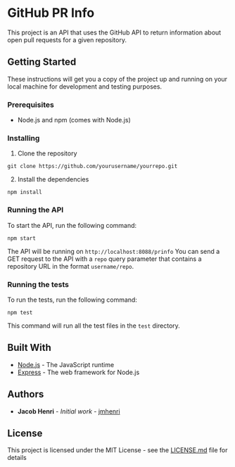 # GitHub PR Info

This project is an API that uses the GitHub API to return information about open pull requests for a given repository.

## Getting Started

These instructions will get you a copy of the project up and running on your local machine for development and testing purposes.

### Prerequisites

- Node.js and npm (comes with Node.js)

### Installing

1. Clone the repository
   
`git clone https://github.com/yourusername/yourrepo.git`

2. Install the dependencies

`npm install`
### Running the API

To start the API, run the following command:

`npm start`

The API will be running on `http://localhost:8088/prinfo`
You can send a GET request to the API with a `repo` query parameter that contains a repository URL in the format `username/repo`.

### Running the tests

To run the tests, run the following command:

`npm test`

This command will run all the test files in the `test` directory.

## Built With

- [Node.js](https://nodejs.org/) - The JavaScript runtime
- [Express](https://expressjs.com/) - The web framework for Node.js

## Authors

- **Jacob Henri** - *Initial work* - [jmhenri](https://github.com/jmhenri)

## License

This project is licensed under the MIT License - see the [LICENSE.md](LICENSE.md) file for details